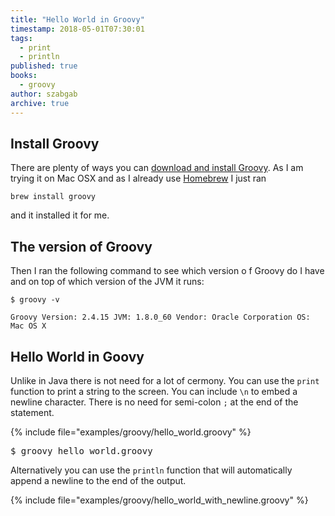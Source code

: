 ```yaml
---
title: "Hello World in Groovy"
timestamp: 2018-05-01T07:30:01
tags:
  - print
  - println
published: true
books:
  - groovy
author: szabgab
archive: true
---
```



## Install Groovy

There are plenty of ways you can [download and install Groovy](http://groovy-lang.org/documentation.html#gettingstarted).
As I am trying it on Mac OSX and as I already use [Homebrew](https://brew.sh/) I just ran

```
brew install groovy
```

and it installed it for me.

## The version of Groovy

Then I ran the following command to see which version o f Groovy do I have and on top of which version of the JVM it runs:

```
$ groovy -v

Groovy Version: 2.4.15 JVM: 1.8.0_60 Vendor: Oracle Corporation OS: Mac OS X
```

## Hello World in Goovy

Unlike in Java there is not need for a lot of cermony. You can use the `print` function to
print a string to the screen. You can include `\n` to embed a newline character.
There is no need for semi-colon `;` at the end of the statement.

{% include file="examples/groovy/hello_world.groovy" %}

<pre>
$ groovy hello_world.groovy
</pre>

Alternatively you can use the `println` function that will automatically
append a newline to the end of the output.

{% include file="examples/groovy/hello_world_with_newline.groovy" %}


